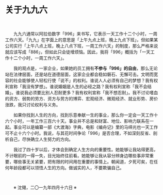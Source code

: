 # 关于九九六

&emsp;&emsp;

&emsp;&emsp;九九六通常以阿拉伯数字「996」来书写，它表示一天工作十二个小时，一周工作六天。「九九」在字面上的意思是「上午九点上班，晚上九点下班」，但如果某公司实行「上午八点上班，晚上八点下班，一周工作六天」的制度，那么严格来说就应该写成「886」，但如此只会徒增烦恼。因此，我将「996」概括为「一天工作十二个小时，一周工作六天」。

&emsp;&emsp;我的观点是，一家企业，如果她的员工拥有**不参与「996」的自由**，那么无论站在法律层面，还是站在道德层面，这家企业都会稳如磐石、无懈可击。文明而宽容的社会能够使人轻松行使「说不」的权利。谁说人人必须有自己的梦想？我有权利宣称「我没有梦想」。谁说婚姻是人生的必经之路？我有权利宣称「我不会结婚」。谁说我必须要比别人忍耐更多？我有权利宣称「我不想忍耐」。我不讨论嗜血的资方、弱势的劳方、资方与劳方的博弈、宏观经济、微观经济、就业形势、房价涨跌，我只讨论权利与义务。

&emsp;&emsp;如果你找到人生的方向，找到乐意奉献一生的事业，那么你一定会一天工作十六个小时，一年工作三百六十天。事业并不总是和财富、地位、影响力联系在一起。事业可以是编纂一部《大渡海》字典，电影《编舟记》里的马缔光也一天工作可不止十六个小时。我说，与其花时间争论「996」是否合理，不如深刻反省、剖析自己，尽快确立人生努力的方向。

&emsp;&emsp;我过了四十岁以后，才体会到确定人生方向的重要性。她能够让我站得更高，不计眼前的一得一失，目光始终往前看。她能够让我从容分辨身边哪些事非常重要，哪些事无关紧要，把有限的时间用在重要的事情上。朝闻道，夕死可矣，在任何年龄段都可以领悟人生的方向。做诚实的人，不要欺骗自己。

&emsp;&emsp;

&emsp;&emsp;※ 沈翎，二〇一九年四月十六日 ※